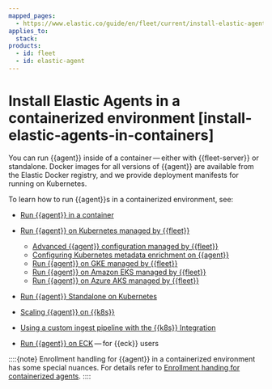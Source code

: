 ```yaml
---
mapped_pages:
  - https://www.elastic.co/guide/en/fleet/current/install-elastic-agents-in-containers.html
applies_to:
  stack:
products:
  - id: fleet
  - id: elastic-agent
---
```


# Install Elastic Agents in a containerized environment [install-elastic-agents-in-containers]

You can run {{agent}} inside of a container — either with {{fleet-server}} or standalone. Docker images for all versions of {{agent}} are available from the Elastic Docker registry, and we provide deployment manifests for running on Kubernetes.

To learn how to run {{agent}}s in a containerized environment, see:

* [Run {{agent}} in a container](/reference/fleet/elastic-agent-container.md)
* [Run {{agent}} on Kubernetes managed by {{fleet}}](/reference/fleet/running-on-kubernetes-managed-by-fleet.md)

    * [Advanced {{agent}} configuration managed by {{fleet}}](/reference/fleet/advanced-kubernetes-managed-by-fleet.md)
    * [Configuring Kubernetes metadata enrichment on {{agent}}](/reference/fleet/configuring-kubernetes-metadata.md)
    * [Run {{agent}} on GKE managed by {{fleet}}](/reference/fleet/running-on-gke-managed-by-fleet.md)
    * [Run {{agent}} on Amazon EKS managed by {{fleet}}](/reference/fleet/running-on-eks-managed-by-fleet.md)
    * [Run {{agent}} on Azure AKS managed by {{fleet}}](/reference/fleet/running-on-aks-managed-by-fleet.md)

* [Run {{agent}} Standalone on Kubernetes](/reference/fleet/running-on-kubernetes-standalone.md)
* [Scaling {{agent}} on {{k8s}}](/reference/fleet/scaling-on-kubernetes.md)
* [Using a custom ingest pipeline with the {{k8s}} Integration](/reference/fleet/ingest-pipeline-kubernetes.md)
* [Run {{agent}} on ECK](/deploy-manage/deploy/cloud-on-k8s/standalone-elastic-agent.md) — for {{eck}} users

::::{note}
Enrollment handling for {{agent}} in a containerized environment has some special nuances.
For details refer to [Enrollment handing for containerized agents](./enrollment-handling-containerized-agent.md).
::::














